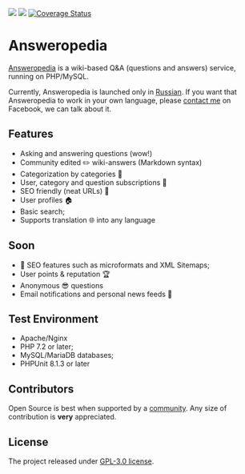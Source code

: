 <img src="https://travis-ci.org/answeropedia/answeropedia.svg?branch=master" /> <img src="https://github.styleci.io/repos/135262396/shield?branch=master" /> [![Coverage Status](https://coveralls.io/repos/github/answeropedia/answeropedia/badge.svg?branch=master)](https://coveralls.io/github/answeropedia/answeropedia?branch=master)

# Answeropedia

[Answeropedia](https://answeropedia.org) is a wiki-based Q&A (questions and answers) service, running on PHP/MySQL.

Currently, Answeropedia is launched only in [Russian](https://answeropedia.org/ru). If you want that Answeropedia to work in your own language, please [contact me](https://www.facebook.com/alexandergomzyakov) on Facebook, we can talk about it.

## Features

+ Asking and answering questions (wow!)
+ Community edited :pencil2: wiki-answers (Markdown syntax) 
+ Categorization by categories :ledger:
+ User, category and question subscriptions :love_letter:
+ SEO friendly (neat URLs) :tada:
+ User profiles :house:
+ Basic search;
+ Supports translation :globe_with_meridians: into any language

## Soon

+ :strawberry: SEO features such as microformats and XML Sitemaps;
+ User points & reputation :trophy:
+ Anonymous :sunglasses: questions 
+ Email notifications and personal news feeds :herb:


## Test Environment 

+ Apache/Nginx
+ PHP 7.2 or later;
+ MySQL/MariaDB databases;
+ PHPUnit 8.1.3 or later

## Contributors

Open Source is best when supported by a [community](https://github.com/answeropedia/answeropedia/graphs/contributors). Any size of contribution is **very** appreciated.

## License

The project released under [GPL-3.0 license](https://github.com/answeropedia/answeropedia/blob/master/LICENSE).
